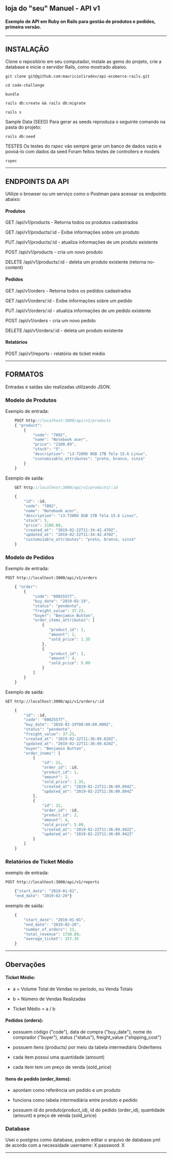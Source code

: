 ##  loja do "seu" Manuel - API v1

#### Exemplo de API em Ruby on Rails para gestão de produtos e pedidos, primeira versão.

- - - 

## INSTALAÇÃO

Clone o repositório em seu computador, instale as gems do projeto, crie a database e inicie o servidor Rails, como mostrado abaixo.

    git clone git@github.com:mauricioliradev/api-ecomerce-rails.git

    cd code-challenge

    bundle

    rails db:create && rails db:migrate

    rails s

Sample Data (SEED)
Para gerar as seeds reproduza o seguinte comando na pasta do projeto:

    rails db:seed

TESTES
Os testes do *rspec* vão sempre gerar um banco de dados vazio e povoá-lo com dados da seed
Foram feitos testes de controllers e models

    rspec

- - - 

## ENDPOINTS DA API

Utilize o browser ou um serviço como o Postman para acessar os endpoints abaixo:

#### Produtos

GET /api/v1/products - Retorna todos os produtos cadastrados        

GET /api/v1/products/:id - Exibe informações sobre um produto 

PUT /api/v1/products/:id - atualiza informações de um produto existente

POST /api/v1/products - cria um novo produto

DELETE /api/v1/products/:id - deleta um produto existente (retorna no-content)


#### Pedidos

GET /api/v1/orders - Retorna todos os pedidos cadastrados

GET /api/v1/orders/:id - Exibe informações sobre um pedido 

PUT /api/v1/orders/:id - atualiza informações de um pedido existente

POST /api/v1/orders - cria um novo pedido

DELETE /api/v1/orders/:id - deleta um produto existente 

#### Relatórios

POST /api/v1/reports - relatório de ticket médio

- - - 

## FORMATOS

Entradas e saídas são realizadas utilizando JSON.

### Modelo de Produtos 

Exemplo de entrada:
```javascript
    POST http://localhost:3000/api/v1/products
    { "product": 
        {
            "code": "7892",
            "name": "Notebook acer", 
            "price": "2100.89", 
            "stock": "5",
            "description": "i3-7200U 8GB 1TB Tela 15.6 Linux",
            "customizable_attributes": "preto, branco, sinza"
        } 
    }
```

Exemplo de saída:
```javascript
    GET http://localhost:3000/api/v1/products/:id

    {
        "id": :id,
        "code": "7892",
        "name": "Notebook acer",
        "description": "i3-7200U 8GB 1TB Tela 15.6 Linux",
        "stock": 5,
        "price": 2100.89,
        "created_at": "2019-02-22T11:34:42.470Z",
        "updated_at": "2019-02-22T11:34:42.470Z",
        "customizable_attributes": "preto, branco, sinza"
    }
```

    
### Modelo de Pedidos 

Exemplo de entrada:

    POST http://localhost:3000/api/v1/orders
```javascript
    { "order": 
        {
            "code": "80025577",
            "buy_date": "2019-02-19",
            "status": "pendente",
            "freight_value": 37.23,
            "buyer": "Benjamin Button",
            "order_items_attributes": [
                {
                   "product_id": 1,
                   "amount": 2,
                   "sold_price": 1.35
                },
                {
                   "product_id": 2,
                   "amount": 4,
                   "sold_price": 5.09
                }
            ]
        }
    }
```

Exemplo de saída:

    GET http://localhost:3000/api/v1/orders/:id
```javascript
    {
        "id": :id,
        "code": "80025577",
        "buy_date": "2019-02-19T00:00:00.000Z",
        "status": "pendente",
        "freight_value": 37.23,
        "created_at": "2019-02-22T11:36:09.820Z",
        "updated_at": "2019-02-22T11:36:09.820Z",
        "buyer": "Benjamin Button",
        "order_items": [
            {
                "id": 21,
                "order_id": :id,
                "product_id": 1,
                "amount": 2,
                "sold_price": 1.35,
                "created_at": "2019-02-22T11:36:09.894Z",
                "updated_at": "2019-02-22T11:36:09.894Z"
            },
            {
                "id": 22,
                "order_id": :id,
                "product_id": 2,
                "amount": 4,
                "sold_price": 5.09,
                "created_at": "2019-02-22T11:36:09.942Z",
                "updated_at": "2019-02-22T11:36:09.942Z"
            }
        ]
    }
```

### Relatórios de Ticket Médio 

exemplo de entrada:

    POST http://localhost:3000/api/v1/reports
```javascript
    {"start_date": "2019-01-01",
    "end_date": "2019-02-20"}
```
exemplo de saída:
```javascript
    {
        "start_date": "2019-01-01",
        "end_date": "2019-02-20",
        "number_of_orders": 11,
        "total_revenue": 1730.89,
        "average_ticket": 157.35
    }
```
- - - 

## Obervações

#### Ticket Médio:

* a =  Volume Total de Vendas no período, ou Venda Totais 

* b =  Número de Vendas Realizadas

* Ticket Médio = a / b

#### Pedidos (orders):

* possuem código ("code"), data de compra ("buy_date"), nome do comprador ("buyer"), status ("status"), freight_value ("shipping_cost")

* possuem itens (products) por meio da tabela intermediáris OrderItems

* cada item possui uma quantidade (amount)

* cada item tem um preço de venda (sold_price)


#### Itens de pedido (order_items):

* apontam como referência um pedido e um produto

* funciona como tabela intermediária entre produto e pedido

* possuem id do produto(product_id), id do pedido (order_id), quantidade (amount) e preço de venda (sold_price)

### Database
Usei o postgres como database, podem editar o arquivo de database.yml de acordo com a necessidade
    username: X
    password: X

- - - 
    